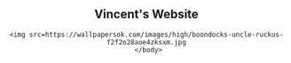 <body>
  
  <center>
  <h2>Vincent's Website</h2>
    
    <img src=https://wallpapersok.com/images/high/boondocks-uncle-ruckus-f2f2o28aoe4zksxm.jpg
     </body>
  
